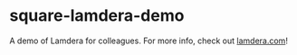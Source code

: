 # square-lamdera-demo

A demo of Lamdera for colleagues. For more info, check out [lamdera.com](lamdera.com)!